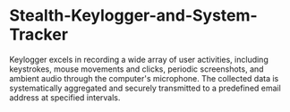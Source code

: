 # Stealth-Keylogger-and-System-Tracker
Keylogger excels in recording a wide array of user activities, including keystrokes, mouse movements and clicks, periodic screenshots, and ambient audio through the computer's microphone. The collected data is systematically aggregated and securely transmitted to a predefined email address at specified intervals.
